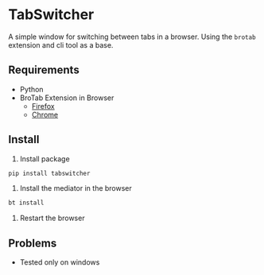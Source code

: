 # TabSwitcher

A simple window for switching between tabs in a browser. Using the `brotab` extension and cli tool as a base.

## Requirements

- Python
- BroTab Extension in Browser
  - [Firefox](https://addons.mozilla.org/de/firefox/addon/brotab/)
  - [Chrome](https://chromewebstore.google.com/detail/brotab/mhpeahbikehnfkfnmopaigggliclhmnc)

## Install

1. Install package

```bash
pip install tabswitcher
```

1. Install the mediator in the browser

```bash
bt install
```

1. Restart the browser

## Problems

- Tested only on windows
